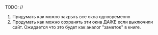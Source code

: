 TODO: // 
1. Придумать как можно закрыть все окна одновременно 
2. Продумать как можно сохранять эти окна ДАЖЕ если выключили сайт. Ожидается что это будет как аналог "заметок" в книге.